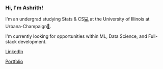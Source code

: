 ### Hi, I'm Ashrith!

I'm an undergrad studying Stats & CS[💻](https://siebelschool.illinois.edu/news/why-you-want-cs-math-and-stats-degree) at the University of Illinois at Urbana-Champaign[🌽](https://en.wikipedia.org/wiki/University_of_Illinois_Urbana-Champaign).

I'm currently looking for opportunities within ML, Data Science, and Full-stack development.

[LinkedIn](https://www.linkedin.com/in/ashrithanumala/)


[Portfolio](https://ashrithanumala.github.io/)
